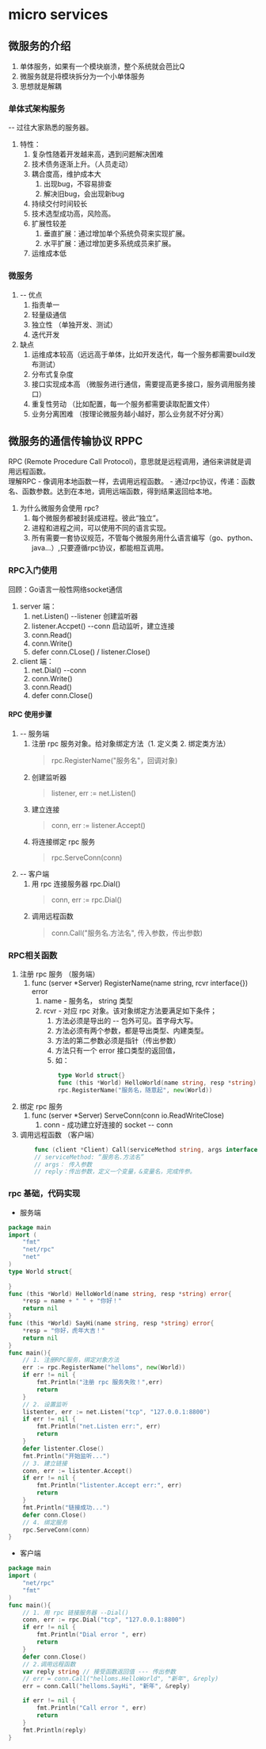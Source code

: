 # micro services

## 微服务的介绍
1. 单体服务，如果有一个模块崩溃，整个系统就会芭比Q
1. 微服务就是将模块拆分为一个小单体服务
1. 思想就是解耦

### 单体式架构服务
-- 过往大家熟悉的服务器。
1. 特性：
    1. 复杂性随着开发越来高，遇到问题解决困难
    1. 技术债务逐渐上升。（人员走动）
    1. 耦合度高，维护成本大
        1. 出现bug，不容易排查
        1. 解决旧bug，会出现新bug
    1. 持续交付时间较长
    1. 技术选型成功高，风险高。
    1. 扩展性较差
        1. 垂直扩展：通过增加单个系统负荷来实现扩展。
        1. 水平扩展：通过增加更多系统成员来扩展。
    1. 运维成本低
### 微服务
1. -- 优点
    1. 指责单一
    1. 轻量级通信
    1. 独立性 （单独开发、测试）
    1. 迭代开发
1. 缺点
    1. 运维成本较高（远远高于单体，比如开发迭代，每一个服务都需要build发布测试）
    1. 分布式复杂度
    1. 接口实现成本高 （微服务进行通信，需要提高更多接口，服务调用服务接口）
    1. 重复性劳动 （比如配置，每一个服务都需要读取配置文件）
    1. 业务分离困难 （按理论微服务越小越好，那么业务就不好分离）

## 微服务的通信传输协议 RPPC
RPC (Remote Procedure Call Protocol)，意思就是远程调用，通俗来讲就是调用远程函数。<br>
理解RPC
    - 像调用本地函数一样，去调用远程函数。
    - 通过rpc协议，传递：函数名、函数参数。达到在本地，调用远端函数，得到结果返回给本地。
1. 为什么微服务会使用 rpc?
    1. 每个微服务都被封装成进程。彼此“独立”。
    1. 进程和进程之间，可以使用不同的语言实现。
    1. 所有需要一套协议规范，不管每个微服务用什么语言编写（go、python、java...）,只要遵循rpc协议，都能相互调用。

### RPC入门使用
回顾：Go语言一般性网络socket通信
1. server 端：
    1. net.Listen() --listener 创建监听器
    1. listener.Accpet() --conn 启动监听，建立连接
    1. conn.Read()
    1. conn.Write()
    1. defer conn.CLose() / listener.Close()
1. client 端：
    1. net.Dial() --conn
    1. conn.Write()
    1. conn.Read()
    1. defer conn.Close()
#### RPC 使用步骤
1. -- 服务端
    1. 注册 rpc 服务对象。给对象绑定方法（1. 定义类 2. 绑定类方法）
        > rpc.RegisterName("服务名"，回调对象)
    1. 创建监听器
        > listener, err := net.Listen()
    1. 建立连接
        > conn, err := listener.Accept()
    1. 将连接绑定 rpc 服务
        > rpc.ServeConn(conn)
1. -- 客户端
    1. 用 rpc 连接服务器 rpc.Dial()
        > conn, err := rpc.Dial()
    1. 调用远程函数
        > conn.Call("服务名.方法名", 传入参数，传出参数)

### RPC相关函数
1. 注册 rpc 服务 （服务端）
    1. func (server *Server) RegisterName(name string, rcvr interface{}) error
        1. name - 服务名， string 类型
        1. rcvr - 对应 rpc 对象。该对象绑定方法要满足如下条件；
            1. 方法必须是导出的 -- 包外可见。首字母大写。
            1. 方法必须有两个参数，都是导出类型、内建类型。
            1. 方法的第二参数必须是指针（传出参数）
            1. 方法只有一个 error 接口类型的返回值，
            1. 如：
            ``` go
                type World struct{}
                func (this *World) HelloWorld(name string, resp *string) error {}
                rpc.RegisterName("服务名，随意起", new(World))
            ```
1. 绑定 rpc 服务
    1. func (server *Server) ServeConn(conn io.ReadWriteClose)
        1. conn - 成功建立好连接的 socket -- conn
1. 调用远程函数 （客户端）
    ``` go
        func (client *Client) Call(serviceMethod string, args interface{}, reply interface{}) error
        // serviceMethod: “服务名.方法名”
        // args： 传入参数
        // reply：传出参数，定义一个变量，&变量名，完成传参。
    ```
### rpc 基础，代码实现
- 服务端
``` go
package main
import (
	"fmt"
	"net/rpc"
	"net"
)
type World struct{
	
}
func (this *World) HelloWorld(name string, resp *string) error{
	*resp = name + " " + "你好！"
	return nil
}
func (this *World) SayHi(name string, resp *string) error{
	*resp = "你好，虎年大吉！"
	return nil
}
func main(){
	// 1. 注册RPC服务，绑定对象方法
	err := rpc.RegisterName("helloms", new(World))
	if err != nil {
		fmt.Println("注册 rpc 服务失败！",err)
		return
	}
	// 2. 设置监听
	listenter, err := net.Listen("tcp", "127.0.0.1:8800")
	if err != nil {
		fmt.Println("net.Listen err:", err)
		return
	}
	defer listenter.Close()
	fmt.Println("开始监听...")
	// 3. 建立链接
	conn, err := listenter.Accept()
	if err != nil {
		fmt.Println("listenter.Accept err:", err)
		return
	}
	fmt.Println("链接成功...")
	defer conn.Close()
	// 4. 绑定服务
	rpc.ServeConn(conn)
}
```

- 客户端
``` go
package main
import (
	"net/rpc"
	"fmt"
)
func main(){
	// 1. 用 rpc 链接服务器 --Dial()
	conn, err := rpc.Dial("tcp", "127.0.0.1:8800")
	if err != nil {
		fmt.Println("Dial error ", err)
		return
	}
	defer conn.Close()
	// 2.调用远程函数
	var reply string // 接受函数返回值 --- 传出参数
	// err = conn.Call("helloms.HelloWorld", "新年", &reply)
	err = conn.Call("helloms.SayHi", "新年", &reply)

	if err != nil {
		fmt.Println("Call error ", err)
		return
	}
	fmt.Println(reply)
}
```

